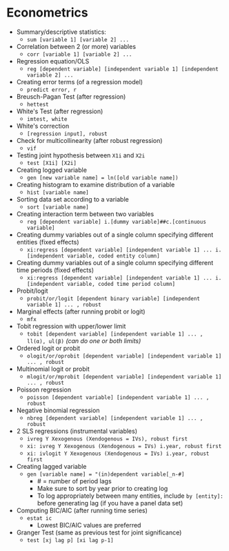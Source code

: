 # Econometrics

- Summary/descriptive statistics:
  - `sum [variable 1] [variable 2] ...`
- Correlation between 2 (or more) variables
  - `corr [variable 1] [variable 2] ...`
- Regression equation/OLS
  - `reg [dependent variable] [independent variable 1] [independent variable 2] ...`
- Creating error terms (of a regression model)
  - `predict error, r`
- Breusch-Pagan Test (after regression)
  - `hettest`
- White's Test (after regression)
  - `imtest, white`
- White's correction
  - `[regression input], robust`
- Check for multicollinearity (after robust regression)
  - `vif`
- Testing joint hypothesis between `X1i` and `X2i`
  - `test [X1i] [X2i]`
- Creating logged variable
  - `gen [new variable name] = ln([old variable name])`
- Creating histogram to examine distribution of a variable
  - `hist [variable name]`
- Sorting data set according to a variable
  - `sort [variable name]`
- Creating interaction term between two variables
  - `reg [dependent variable] i.[dummy variable]##c.[continuous variable]`
- Creating dummy variables out of a single column specifying different entities (fixed effects)
  - `xi:regress [dependent variable] [independent variable 1] ... i.[independent variable, coded entity column]`
- Creating dummy variables out of a single column specifying different time periods (fixed effects)
  - `xi:regress [dependent variable] [independent variable 1] ... i.[independent variable, coded time period column]`
- Probit/logit
  - `probit/or/logit [dependent binary variable] [independent variable 1] ... , robust`
- Marginal effects (after running probit or logit)
  - `mfx`
- Tobit regression with upper/lower limit
  - `tobit [dependent variable] [independent variable 1] ... , ll(α), ul(β)` *(can do one or both limits)*
- Ordered logit or probit
  - `ologit/or/oprobit [dependent variable] [independent variable 1] ... , robust`
- Multinomial logit or probit
  - `mlogit/or/mprobit [dependent variable] [independent variable 1] ... , robust`
- Poisson regression
  - `poisson [dependent variable] [independent variable 1] ... , robust`
- Negative binomial regression
  - `nbreg [dependent variable] [independent variable 1] ... , robust`
- 2 SLS regressions (instrumental variables)
  - `ivreg Y Xexogenous (Xendogenous = IVs), robust first`
  - `xi: ivreg Y Xexogenous (Xendogenous = IVs) i.year, robust first`
  - `xi: ivlogit Y Xexogenous (Xendogenous = IVs) i.year, robust first`
- Creating lagged variable
  - `gen [variable name] = "(in)dependent variable[_n-#]`
    - \# = number of period lags
    - Make sure to sort by year prior to creating log
    - To log appropriately between many entities, include `by [entity]:` before generating lag (if you have a panel data set)
- Computing BIC/AIC (after running time series)
  - `estat ic`
    - Lowest BIC/AIC values are preferred
- Granger Test (same as previous test for joint significance)
  - `test [xj lag p] [xi lag p-1]`
